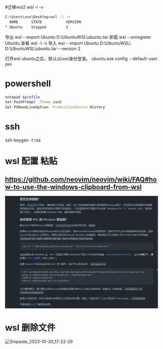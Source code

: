 #迁移wsl2
wsl -l -v
```bash
C:\Users\xxx\Desktop>wsl -l -v
  NAME      STATE           VERSION
* Ubuntu    Stopped         2
```
导出
wsl --export Ubuntu D:\UbuntuWSL\ubuntu.tar
卸载
wsl --unregister Ubuntu
查看
wsl -l -v
导入
wsl --import Ubuntu D:\UbuntuWSL\ D:\UbuntuWSL\ubuntu.tar --version 2

打开wsl ubuntu之后，默认以root身份登录。
ubuntu.exe config --default-user jws


# powershell 
```bash
notepad $profile
Set-PoshPrompt -Theme zash
Set-PSReadLineOption -PredictionSource History
```



# ssh
ssh-keygen -t rsa

# wsl 配置 粘贴
## https://github.com/neovim/neovim/wiki/FAQ#how-to-use-the-windows-clipboard-from-wsl
![](https://raw.githubusercontent.com/xiaojia21190/my_blog/main/images/Snipaste_2022-12-05_14-19-42.png)

# wsl 删除文件
![Snipaste_2023-10-30_17-22-29](https://github.com/xiaojia21190/config/assets/16084693/1976821e-4360-4cb9-8721-721477679925)
